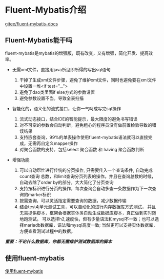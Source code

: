 # Fluent-Mybatis介绍
 
   [gitee/fluent-mybatis-docs](https://gitee.com/fluent-mybatis/fluent-mybatis-docs)
    
## Fluent-Mybatis能干吗
fluent-mybatis是mybatis的增强版，既有改变，又有增强，简化开发、提高效率。

- 无需xml文件，直接用java所见即所得的写出sql语句
    1. 干掉了生成xml文件步骤，避免了维护xml文件，同时也避免要在xml文件中设置一堆&lt;if test="...">
    2. 避免了dao类里面if else方式的参数设置
    3. 避免参数设置不当，导致全表扫描
    
- 智能化的，语义化的流式接口，让你一气呵成写完sql操作
    1. 流式动态接口，结合IDE的智能提示，最大限度的避免书写错误
    2. 对不可空的参数会自动判断，避免粗心的程序员没有做前置检验导致的错误结果
    3. 支持嵌套查询，99%的单表操作使用fluent-mybatis语法就可以直接完成，无需再自定义mapper操作
    4. 对聚合函数的支持，包括select 聚合函数 和 having 聚合函数判断

- 增强功能
    1. 可以自动帮忙进行传统的分页操作, 只需要传入一个查询条件, 自动完成count查询
    总数，和limit查询分页列表的操作。并且在查询总数的时候，自动去除了order by的部分，大大简化了分页查询
    2. 支持按标识进行分页的操作，每次查询会自动多查一条数据作为下一次查询的marker标识
    3. 按需查询，可以灵活指定需要查询的数据，减少数据传输
    4. 结合test4j单元测试工具，可以自动化的进行内存数据库方式测试，
    并且无需提供脚本，框架会根据实体类自动生成数据库脚本，真正做到实时随地跑测试。
    可以选择h2,速度快，但有少量语法和mysql不一致；也可以选择mariadb数据库，语法和mysql高度一致;
    当然更可以支持实体数据库，方便查看测试过程中的数据。
    
***重要：不论什么数据库，你都无需维护测试数据库的脚本***
    
## 使用fluent-mybatis
[使用fluent-mybatis](https://gitee.com/fluent-mybatis/fluent-mybatis-docs/blob/master/docs/00-quick-start.md)